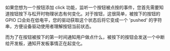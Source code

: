
如果您想为一个按钮添加 click 功能，监听一个按钮被点按的事件，您首先需要知道按钮按下与松开时物理状态有何变化。对于按钮，这很简单，被按下的按钮的 GPIO 口会处在低电平，您的驱动获取这个状态后将它变成一个 'pushed' 的字符串，方便设备驱动使用者理解按钮当前状态。

而为了在按钮被按下的第一时间通知用户做点什么，被按下的按钮会发送一个中断给开发板，通知开发板事情正在起变化。